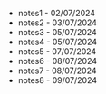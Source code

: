 - notes1 - 02/07/2024 
- notes2 - 03/07/2024
- notes3 - 05/07/2024
- notes4 - 05/07/2024
- notes5 - 07/07/2024
- notes6 - 08/07/2024
- notes7 - 08/07/2024
- notes8 - 09/07/2024
  

